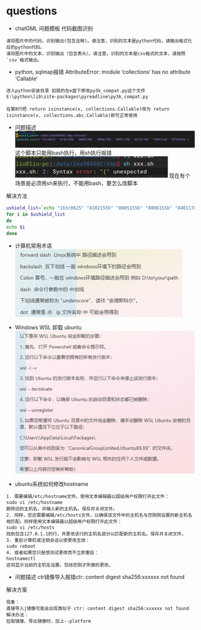 # questions

- chatGML 问题模板 代码截图识别
```text
请将图片中的代码，识别输出(包含注释)。请注意，识别的文本是python代码，请输出格式化后的python代码。
请将图片中的文本，识别输出（包含表头）。请注意，识别的文本是csv格式的文本，请按照`csv`格式输出。
```

- python, sqlmap报错 AttributeError: module ‘collections‘ has no attribute ‘Callable‘

```text
进入python安装目录 如我的在e盘下修改py3k_compat.py这个文件E:\python\lib\site-packages\pyreadline\py3k_compat.py

在第8行把 return isinstance(x, collections.Callable)改为 return isinstance(x, collections.abc.Callable)即可正常使用
```

- 问题描述
![Img](./FILES/questions.md/img-20240318163231.png)
这个脚本只能用bash执行，用sh执行报错
![Img](./FILES/questions.md/img-20240318163241.png)
现在有个场景是必须用sh来执行，不能用bash，要怎么改脚本

解决方法
```bash
ushield_list=`echo "163c0625" "8102155b" "8005155b" "8006155b" "04011780" "04101780" "10041ea8" "0705096e" `
for i in $ushield_list
do
echo $i
done
```

- 计算机常用术语
![Img](./FILES/questions.md/img-20240318163746.png)


- Windows WSL 卸载 ubuntu
![Img](./FILES/questions.md/img-20240318163903.png)


- ubuntu系统如何修改hostname
```text
1. 需要编辑/etc/hostname文件。使用文本编辑器以超级用户权限打开此文件：
sudo vi /etc/hostname
删除旧的主机名，并输入新的主机名。保存并关闭文件。
2. 同样，您还需要编辑/etc/hosts文件，以确保该文件中的主机名与您刚刚设置的新主机名相匹配。同样使用文本编辑器以超级用户权限打开此文件：
sudo vi /etc/hosts
找到包含127.0.1.1的行，并更改该行的主机名部分以匹配新的主机名。保存并关闭文件。
3. 重启计算机或注销会话以使更改生效：
sudo reboot
4. 或者如果您只是想测试更改而不立即重启：
hostnamectl
这将显示当前的主机名设置，包括您刚才所做的更改。
```

- 问题描述
ctr镜像导入报错ctr: content digest sha256:xxxxxx not found

解决方案
```text
现象：
直接导入j镜像可能会出现类似于 ctr: content digest sha256:xxxxxx not found
解决办法：
拉取镜像、导出镜像时，加上--platform
```

